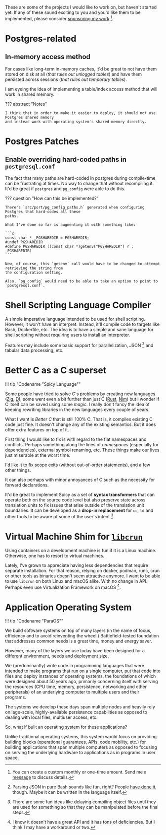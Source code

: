 These are some of the projects I would like to work on, but haven't started yet. If any of these
sound exciting to you and you'd like them to be implemented, please consider [sponsoring my work](https://github.com/sponsors/yrashk) [^sponsor].

[^sponsor]: You can create a custom monthly or one-time amount. Send me a [message](mailto:yrashk@gmail.com) to discuss details.

# Postgres-related

## In-memory access method

For cases like long-term in-memory caches, it'd be great to not have them
stored on disk at all (_that rules out unlogged tables_) and have them
persisted across sessions (_that rules out temporary tables_).

I am eyeing the idea of implementing a table/index access method that will work
in shared memory.

??? abstract "Notes"

    I think that in order to make it easier to deploy, it should not use Postgres shared memory
    and instead work with operating system's shared memory directly. 


# Postgres Patches

## Enable overriding hard-coded paths in `postgresql.conf`

The fact that many paths are hard-coded in postgres during compile-time can be frustrating
at times. No way to change that without recompiling it. It'd be great if `postgres` and `pg_config`
were able to do this. 

??? question "How can this be implemented?"

    There's `src/port/pg_config_paths.h` generated when configuring Postgres that hard-codes all these
    paths.

    What I've done so far is augmenting it with something like:

    ```c
    const char * _PGSHAREDIR = PGSHAREDIR;
    #undef PGSHAREDIR
    #define PGSHAREDIR ((const char *)getenv("PGSHAREDIR") ? : _PGSHAREDIR)
    ```

    Now, of course, this `getenv` call would have to be changed to attempt retrieving the string from
    the configuration setting.

    Also, `pg_config` would need to be able to take an option to point to
    `postgresql.conf`.


# Shell Scripting Language Compiler

A simple imperative language intended to be used for shell scripting. However, it won't
have an interpret. Instead, it'll compile code to targets like Bash, Dockerfile, etc. The idea
is to have a simple and sane language for shell scripting without requiring users to install
an interpreter.

Features may include some basic support for parallelization, JSON [^json] and tabular data processing, etc.

[^json]: Parsing JSON in pure Bash sounds like fun, right? People [have done it](https://github.com/dominictarr/JSON.sh), though.
      Maybe it can be written in the language itself.

# Better C as a C superset 

!!! tip "Codename "Spicy Language""

Some people have tried to solve C's problems by creating new languages
([Zig](https://ziglang.org), [D](https://dlang.org/spec/betterc.html)), some
went even a bit further than just C ([Rust](https://rust-lang.org/),
[Nim](https://nim-lang.org/)) but I wonder if C itself can be saved
using some _magic_. I really don't fancy the idea of keeping rewriting
libraries in the new languages every couple of years.

What I want is _Better C_ that is still 100% C. That is, it compiles existing C
code just fine. It doesn't change any of the existing semantics.  But it does
offer extra features on top of it. 

First thing I would like to fix is with regard to the flat namespaces and
conflicts. Perhaps something along the lines of _namespaces_ (especially for
dependencies), external symbol renaming, etc. These things make our lives just
miserable at the worst time.

I'd like it to fix scope exits (without out-of-order statements), and a few other things.

It can also perhaps with minor annoyances of C such as the necessity for forward
declarations.

It'd be great to implement Spicy as a set of __syntax transformers__ that can
operate both on the source code level but also preserve state across
translation units to fix issues that arise outside of the translation unit
boundaries. It can be developed as a __drop-in replacement__ for `cc`, `ld` and
other tools to be aware of some of the user's intent [^ideas]. 

[^ideas]:  There are some fun ideas like delaying compiling object files until they are used for something so that
  they can be manipulated before the final steps.

# Virtual Machine Shim for [`libcrun`](https://github.com/containers/crun)

Using containers on a development machine is fun if it is a Linux machine.
Otherwise, one has to resort to virtual machines. 

Lately, I've grown to appreciate having less dependencies that require separate
installation. For that reason, relying on docker, podman, runc, crun or other
tools as binaries doesn't seem attractive anymore. I want to be able to use
`libcrun` on both Linux and macOS alike. With no change in API. Perhaps even
use Virtualization Framework on macOS [^virtualization-framework].

[^virtualization-framework]: I know it doesn't have a great API and it has tons of deficiencies. But I think I may have a workaround or two.

# Application Operating System

!!! tip "Codename "ParaOS""

We build software systems on top of many layers (in the name of focus,
efficiency and to avoid reinventing the wheel.) Battlefield-tested
foundation that addresses common needs is a great time, money and energy saver.

However, many of the layers we use today have been designed for a different
environment, needs and deployment size.

We (predominantly) write code in programming languages that were intended to
make programs that run on a single computer, put that code into files and
deploy instances of operating systems, the foundations of which were designed
about 50 years ago, primarily concerning itself with serving the resources (CPU
time, memory, persistence, networking and other peripherals) of an
underlying computer to multiple users and their programs.

The systems we develop these days span multiple nodes and heavily rely on
lage-scale, highly-available persistence capabilities as opposed to dealing
with local files, multiuser access, etc.

So, what if built an operating system for these applications?

Unlike traditional operating systems, this system would focus on providing
building blocks (operational guarantees, APIs, code mobility, etc.) for
building applications that span multiple computers as opposed to focusing on
serving the underlying hardware to applications as in programs in user space.

